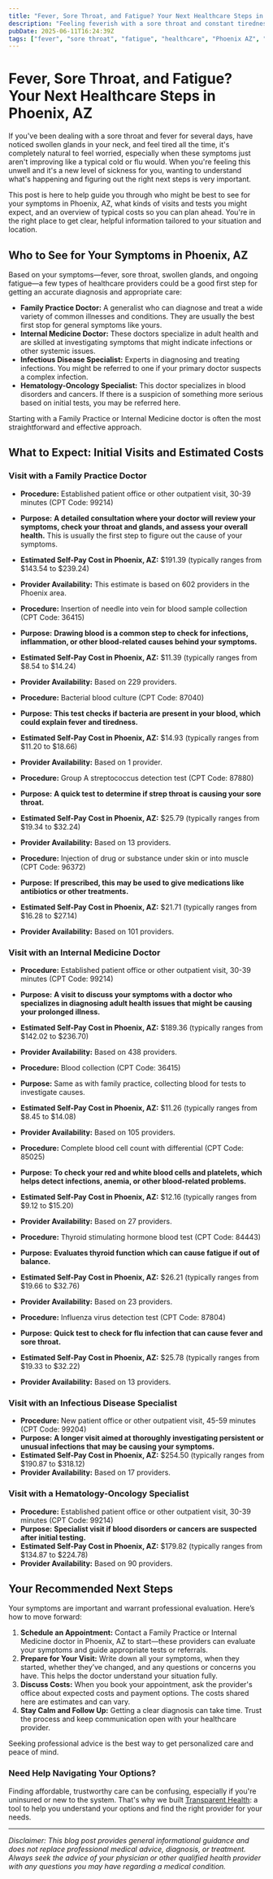 ```yaml
---
title: "Fever, Sore Throat, and Fatigue? Your Next Healthcare Steps in Phoenix, AZ"
description: "Feeling feverish with a sore throat and constant tiredness? Learn who to see and what to expect in Phoenix, AZ."
pubDate: 2025-06-11T16:24:39Z
tags: ["fever", "sore throat", "fatigue", "healthcare", "Phoenix AZ", "doctor visit", "cost transparency"]
---
```


# Fever, Sore Throat, and Fatigue? Your Next Healthcare Steps in Phoenix, AZ

If you've been dealing with a sore throat and fever for several days, have noticed swollen glands in your neck, and feel tired all the time, it's completely natural to feel worried, especially when these symptoms just aren't improving like a typical cold or flu would. When you're feeling this unwell and it's a new level of sickness for you, wanting to understand what's happening and figuring out the right next steps is very important.  

This post is here to help guide you through who might be best to see for your symptoms in Phoenix, AZ, what kinds of visits and tests you might expect, and an overview of typical costs so you can plan ahead. You're in the right place to get clear, helpful information tailored to your situation and location.

## Who to See for Your Symptoms in Phoenix, AZ

Based on your symptoms—fever, sore throat, swollen glands, and ongoing fatigue—a few types of healthcare providers could be a good first step for getting an accurate diagnosis and appropriate care:

- **Family Practice Doctor:** A generalist who can diagnose and treat a wide variety of common illnesses and conditions. They are usually the best first stop for general symptoms like yours.
- **Internal Medicine Doctor:** These doctors specialize in adult health and are skilled at investigating symptoms that might indicate infections or other systemic issues.
- **Infectious Disease Specialist:** Experts in diagnosing and treating infections. You might be referred to one if your primary doctor suspects a complex infection.
- **Hematology-Oncology Specialist:** This doctor specializes in blood disorders and cancers. If there is a suspicion of something more serious based on initial tests, you may be referred here.

Starting with a Family Practice or Internal Medicine doctor is often the most straightforward and effective approach.

## What to Expect: Initial Visits and Estimated Costs

### Visit with a Family Practice Doctor

- **Procedure:** Established patient office or other outpatient visit, 30-39 minutes (CPT Code: 99214)  
- **Purpose:** **A detailed consultation where your doctor will review your symptoms, check your throat and glands, and assess your overall health.** This is usually the first step to figure out the cause of your symptoms.  
- **Estimated Self-Pay Cost in Phoenix, AZ:** $191.39 (typically ranges from $143.54 to $239.24)  
- **Provider Availability:** This estimate is based on 602 providers in the Phoenix area.

- **Procedure:** Insertion of needle into vein for blood sample collection (CPT Code: 36415)  
- **Purpose:** **Drawing blood is a common step to check for infections, inflammation, or other blood-related causes behind your symptoms.**  
- **Estimated Self-Pay Cost in Phoenix, AZ:** $11.39 (typically ranges from $8.54 to $14.24)  
- **Provider Availability:** Based on 229 providers.

- **Procedure:** Bacterial blood culture (CPT Code: 87040)  
- **Purpose:** **This test checks if bacteria are present in your blood, which could explain fever and tiredness.**  
- **Estimated Self-Pay Cost in Phoenix, AZ:** $14.93 (typically ranges from $11.20 to $18.66)  
- **Provider Availability:** Based on 1 provider.

- **Procedure:** Group A streptococcus detection test (CPT Code: 87880)  
- **Purpose:** **A quick test to determine if strep throat is causing your sore throat.**  
- **Estimated Self-Pay Cost in Phoenix, AZ:** $25.79 (typically ranges from $19.34 to $32.24)  
- **Provider Availability:** Based on 13 providers.

- **Procedure:** Injection of drug or substance under skin or into muscle (CPT Code: 96372)  
- **Purpose:** **If prescribed, this may be used to give medications like antibiotics or other treatments.**  
- **Estimated Self-Pay Cost in Phoenix, AZ:** $21.71 (typically ranges from $16.28 to $27.14)  
- **Provider Availability:** Based on 101 providers.

### Visit with an Internal Medicine Doctor

- **Procedure:** Established patient office or other outpatient visit, 30-39 minutes (CPT Code: 99214)  
- **Purpose:** **A visit to discuss your symptoms with a doctor who specializes in diagnosing adult health issues that might be causing your prolonged illness.**  
- **Estimated Self-Pay Cost in Phoenix, AZ:** $189.36 (typically ranges from $142.02 to $236.70)  
- **Provider Availability:** Based on 438 providers.

- **Procedure:** Blood collection (CPT Code: 36415)  
- **Purpose:** Same as with family practice, collecting blood for tests to investigate causes.  
- **Estimated Self-Pay Cost in Phoenix, AZ:** $11.26 (typically ranges from $8.45 to $14.08)  
- **Provider Availability:** Based on 105 providers.

- **Procedure:** Complete blood cell count with differential (CPT Code: 85025)  
- **Purpose:** **To check your red and white blood cells and platelets, which helps detect infections, anemia, or other blood-related problems.**  
- **Estimated Self-Pay Cost in Phoenix, AZ:** $12.16 (typically ranges from $9.12 to $15.20)  
- **Provider Availability:** Based on 27 providers.

- **Procedure:** Thyroid stimulating hormone blood test (CPT Code: 84443)  
- **Purpose:** **Evaluates thyroid function which can cause fatigue if out of balance.**  
- **Estimated Self-Pay Cost in Phoenix, AZ:** $26.21 (typically ranges from $19.66 to $32.76)  
- **Provider Availability:** Based on 23 providers.

- **Procedure:** Influenza virus detection test (CPT Code: 87804)  
- **Purpose:** **Quick test to check for flu infection that can cause fever and sore throat.**  
- **Estimated Self-Pay Cost in Phoenix, AZ:** $25.78 (typically ranges from $19.33 to $32.22)  
- **Provider Availability:** Based on 13 providers.

### Visit with an Infectious Disease Specialist

- **Procedure:** New patient office or other outpatient visit, 45-59 minutes (CPT Code: 99204)  
- **Purpose:** **A longer visit aimed at thoroughly investigating persistent or unusual infections that may be causing your symptoms.**  
- **Estimated Self-Pay Cost in Phoenix, AZ:** $254.50 (typically ranges from $190.87 to $318.12)  
- **Provider Availability:** Based on 17 providers.

### Visit with a Hematology-Oncology Specialist

- **Procedure:** Established patient office or other outpatient visit, 30-39 minutes (CPT Code: 99214)  
- **Purpose:** **Specialist visit if blood disorders or cancers are suspected after initial testing.**  
- **Estimated Self-Pay Cost in Phoenix, AZ:** $179.82 (typically ranges from $134.87 to $224.78)  
- **Provider Availability:** Based on 90 providers.

## Your Recommended Next Steps

Your symptoms are important and warrant professional evaluation. Here’s how to move forward:

1. **Schedule an Appointment:** Contact a Family Practice or Internal Medicine doctor in Phoenix, AZ to start—these providers can evaluate your symptoms and guide appropriate tests or referrals.  
2. **Prepare for Your Visit:** Write down all your symptoms, when they started, whether they’ve changed, and any questions or concerns you have. This helps the doctor understand your situation fully.  
3. **Discuss Costs:** When you book your appointment, ask the provider's office about expected costs and payment options. The costs shared here are estimates and can vary.  
4. **Stay Calm and Follow Up:** Getting a clear diagnosis can take time. Trust the process and keep communication open with your healthcare provider.

Seeking professional advice is the best way to get personalized care and peace of mind.

### Need Help Navigating Your Options?

Finding affordable, trustworthy care can be confusing, especially if you're uninsured or new to the system. That's why we built [Transparent Health](https://transparenthealth.ai): a tool to help you understand your options and find the right provider for your needs.

---

*Disclaimer: This blog post provides general informational guidance and does not replace professional medical advice, diagnosis, or treatment. Always seek the advice of your physician or other qualified health provider with any questions you may have regarding a medical condition.*